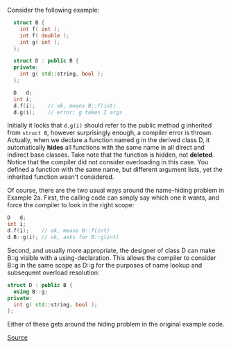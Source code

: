  Consider the following example:

``` cpp
  struct B {
    int f( int );
    int f( double );
    int g( int );
  };

  struct D : public B {
  private:
    int g( std::string, bool );
  };

  D   d;
  int i;
  d.f(i);    // ok, means B::f(int)
  d.g(i);    // error: g takes 2 args
``` 

Initially it looks that ```d.g(i)``` should refer to the public method g inherited from ```struct B```, however surprisingly enough, a compiler error is thrown. 
Actually, when we declare a function named g in the derived class D, it automatically __hides__ all functions with the same name in all direct and indirect base classes. Take note that the function is hidden, not __deleted__.
Notice that the compiler did not consider overloading in this case. You defined a function with the same name, but different argument lists, yet the inherited function wasn't considered.

  Of course, there are the two usual ways around the name-hiding problem in Example 2a. First, the calling code can simply say which one it wants, and force the compiler to look in the right scope:
  ```cpp
  D   d;
  int i;
  d.f(i);    // ok, means B::f(int)
  d.B::g(i); // ok, asks for B::g(int)
  ```
Second, and usually more appropriate, the designer of class D can make B::g visible with a using-declaration. This allows the compiler to consider B::g in the same scope as D::g for the purposes of name lookup and subsequent overload resolution:
  ```cpp
  struct D : public B {
    using B::g;
  private:
    int g( std::string, bool );
  };
  ```
Either of these gets around the hiding problem in the original example code.

[Source](http://www.gotw.ca/publications/mill08.htm)
